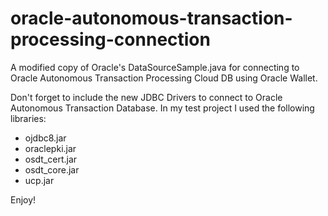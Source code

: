 # oracle-autonomous-transaction-processing-connection
A modified copy of Oracle's DataSourceSample.java for connecting to Oracle Autonomous Transaction Processing 
Cloud DB using Oracle Wallet.

Don't forget to include the new JDBC Drivers to connect to Oracle Autonomous Transaction Database. 
In my test project I used the following libraries:
- ojdbc8.jar
- oraclepki.jar	
- osdt_cert.jar	
- osdt_core.jar	
- ucp.jar


Enjoy!


